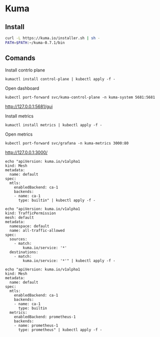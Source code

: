 # Kuma

## Install

````bash
curl -L https://kuma.io/installer.sh | sh -
PATH=$PATH:~/kuma-0.7.1/bin
````

## Comands

Install contrlo plane

````
kumactl install control-plane | kubectl apply -f -
````

Open dashboard

````
kubectl port-forward svc/kuma-control-plane -n kuma-system 5681:5681
````

http://127.0.0.1:5681/gui

Install metrics

````
kumactl install metrics | kubectl apply -f -
````

Open metrics

````
kubectl port-forward svc/grafana -n kuma-metrics 3000:80
````

http://127.0.0.1:3000/







````
echo "apiVersion: kuma.io/v1alpha1
kind: Mesh
metadata:
  name: default
spec:
  mtls:
    enabledBackend: ca-1
    backends:
    - name: ca-1
      type: builtin" | kubectl apply -f -
````



````
echo "apiVersion: kuma.io/v1alpha1
kind: TrafficPermission
mesh: default
metadata:
  namespace: default
  name: all-traffic-allowed
spec:
  sources:
    - match:
        kuma.io/service: '*'
  destinations:
    - match:
        kuma.io/service: '*'" | kubectl apply -f -
````

````
echo "apiVersion: kuma.io/v1alpha1
kind: Mesh
metadata:
  name: default
spec:
  mtls:
    enabledBackend: ca-1
    backends:
    - name: ca-1
      type: builtin
  metrics:
    enabledBackend: prometheus-1
    backends:
    - name: prometheus-1
      type: prometheus" | kubectl apply -f -
````

